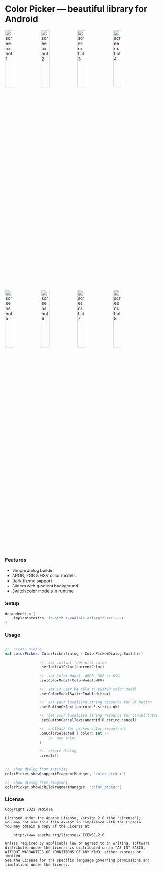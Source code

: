 # Color Picker — beautiful library for Android

<img src="https://raw.githubusercontent.com/vadiole/colorpicker/master/assets/1_l.png" alt="screenshot 1" width="23%" height="22%"> <img src="https://raw.githubusercontent.com/vadiole/colorpicker/master/assets/1_d.png" alt="screenshot 2" width="23%" height="22%"> <img src="https://raw.githubusercontent.com/vadiole/colorpicker/master/assets/2_l.png" alt="screenshot 3" width="23%" height="22%"> <img src="https://raw.githubusercontent.com/vadiole/colorpicker/master/assets/2_d.png" alt="screenshot 4" width="23%" height="22%"> <img src="https://raw.githubusercontent.com/vadiole/colorpicker/master/assets/3_l.png" alt="screenshot 5" width="23%" height="22%"> <img src="https://raw.githubusercontent.com/vadiole/colorpicker/master/assets/3_d.png" alt="screenshot 6" width="23%" height="22%"> <img src="https://raw.githubusercontent.com/vadiole/colorpicker/master/assets/4_l.png" alt="screenshot 7" width="23%" height="22%"> <img src="https://raw.githubusercontent.com/vadiole/colorpicker/master/assets/4_d.png" alt="screenshot 8" width="23%" height="22%">

### Features
  - Simple dialog builder 
  - ARGB, RGB & HSV color models
  - Dark theme support
  - Sliders with gradient background
  - Switch color models in runtime


### Setup
```gradle
dependencies {
    implementation 'io.github.vadiole:colorpicker:1.0.1'
}
```

### Usage
```kotlin

//  create dialog
val colorPicker: ColorPickerDialog = ColorPickerDialog.Builder()

                //  set initial (default) color
                .setInitialColor(currentColor)

                //  set Color Model. ARGB, RGB or HSV
                .setColorModel(ColorModel.HSV)

                //  set is user be able to switch color model
                .setColorModelSwitchEnabled(true)

                //  set your localized string resource for OK button
                .setButtonOkText(android.R.string.ok)

                //  set your localized string resource for Cancel button
                .setButtonCancelText(android.R.string.cancel)

                //  callback for picked color (required)
                .onColorSelected { color: Int ->
                    //  use color
                }

                //  create dialog
                .create()
                
                
//  show dialog from Activity
colorPicker.show(supportFragmentManager, "color_picker") 

//  show dialog from Fragment
colorPicker.show(childFragmentManager, "color_picker")      
```

### License
```
Copyright 2021 vadiole

Licensed under the Apache License, Version 2.0 (the "License");
you may not use this file except in compliance with the License.
You may obtain a copy of the License at

    http://www.apache.org/licenses/LICENSE-2.0

Unless required by applicable law or agreed to in writing, software
distributed under the License is distributed on an "AS IS" BASIS,
WITHOUT WARRANTIES OR CONDITIONS OF ANY KIND, either express or implied.
See the License for the specific language governing permissions and
limitations under the License.
```

